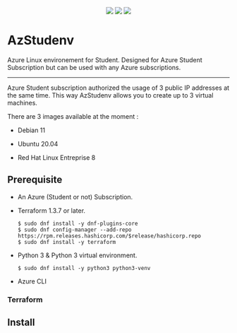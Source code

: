 <p align="center">
    <img src="https://img.shields.io/badge/microsoft%20azure-0089D6?style=for-the-badge&logo=microsoft-azure&logoColor=white"/>
    <img src="https://img.shields.io/badge/Terraform-7B42BC?style=for-the-badge&logo=terraform&logoColor=white"/>
    <img src="https://img.shields.io/badge/Python-FFD43B?style=for-the-badge&logo=python&logoColor=blue"/>
</p>


# AzStudenv

Azure Linux environement for Student. Designed for Azure Student Subscription but can be used with any Azure subscriptions.

---

Azure Student subscription authorized the usage of 3 public IP addresses at the same time. This way AzStudenv allows you to create up to 3 virtual machines. 

There are 3 images available at the moment :

- Debian 11

- Ubuntu 20.04

- Red Hat Linux Entreprise 8


## Prerequisite

- An Azure (Student or not) Subscription. 

- Terraform 1.3.7 or later.
    ```shell
    $ sudo dnf install -y dnf-plugins-core
    $ sudo dnf config-manager --add-repo https://rpm.releases.hashicorp.com/$release/hashicorp.repo
    $ sudo dnf install -y terraform
    ```

- Python 3 & Python 3 virtual environment.
    ```shell
    $ sudo dnf install -y python3 python3-venv
    ```

- Azure CLI

### Terraform




## Install


